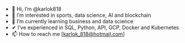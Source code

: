 - 👋 Hi, I’m @karlok818
- 👀 I’m interested in sports, data science, AI and blockchain
- 🌱 I’m currently learning business and data science
- ✔  I’ve experienced in SQL, Python, API, GCP, Docker and Kubernetes
- 📫 How to reach me [karlok_818@hotmail.com]

<!---
karlok818/karlok818 is a ✨ special ✨ repository because its `README.md` (this file) appears on your GitHub profile.
You can click the Preview link to take a look at your changes.
--->
